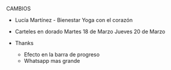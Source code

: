 CAMBIOS

- Lucía Martínez - Bienestar
  Yoga con el corazón

- Carteles en dorado
  Martes 18 de Marzo
  Jueves 20 de Marzo

- Thanks
  - Efecto en la barra de progreso
  - Whatsapp mas grande

